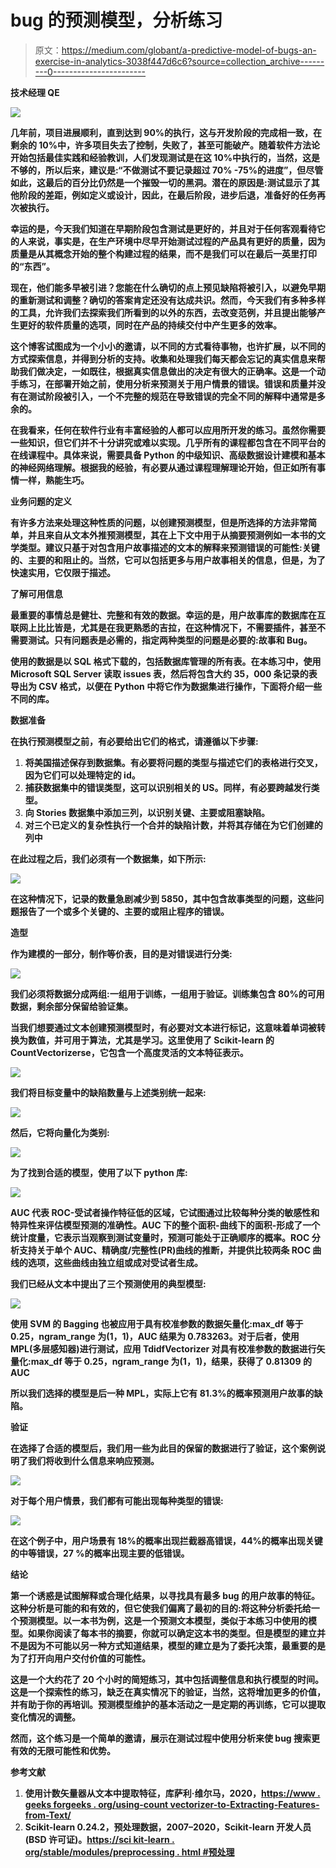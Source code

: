 # bug 的预测模型，分析练习

> 原文：<https://medium.com/globant/a-predictive-model-of-bugs-an-exercise-in-analytics-3038f447d6c6?source=collection_archive---------0----------------------->

[](mailto:marcela.ortiz@globant.com)****技术经理 QE****

**![](img/5612a7694bc38d2e65d1f252b74f90db.png)**

**几年前，项目进展顺利，直到达到 90%的执行，这与开发阶段的完成相一致，在剩余的 10%中，许多项目失去了控制，失败了，甚至可能破产。随着软件方法论开始包括最佳实践和经验教训，人们发现测试是在这 10%中执行的，当然，这是不够的，所以后来，建议是:“不做测试不要记录超过 70% -75%的进度”，但尽管如此，这最后的百分比仍然是一个摧毁一切的黑洞。潜在的原因是:测试显示了其他阶段的差距，例如定义或设计，因此，在最后阶段，进步后退，准备好的任务再次被执行。**

**幸运的是，今天我们知道在早期阶段包含测试是更好的，并且对于任何客观看待它的人来说，事实是，在生产环境中尽早开始测试过程的产品具有更好的质量，因为质量是从其概念开始的整个构建过程的结果，而不是我们可以在最后一英里打印的“东西”。**

**现在，他们能多早被引进？您能在什么确切的点上预见缺陷将被引入，以避免早期的重新测试和调整？确切的答案肯定还没有达成共识。然而，今天我们有多种多样的工具，允许我们去探索我们所看到的以外的东西，去改变范例，并且提出能够产生更好的软件质量的选项，同时在产品的持续交付中产生更多的效率。**

**这个博客试图成为一个小小的邀请，以不同的方式看待事物，也许扩展，以不同的方式探索信息，并得到分析的支持。收集和处理我们每天都会忘记的真实信息来帮助我们做决定，一如既往，根据真实信息做出的决定有很大的正确率。这是一个动手练习，在部署开始之前，使用分析来预测关于用户情景的错误。错误和质量并没有在测试阶段被引入，一个不完整的规范在导致错误的完全不同的解释中通常是多余的。**

**在我看来，任何在软件行业有丰富经验的人都可以应用所开发的练习。虽然你需要一些知识，但它们并不十分讲究或难以实现。几乎所有的课程都包含在不同平台的在线课程中。具体来说，需要具备 Python 的中级知识、高级数据设计建模和基本的神经网络理解。根据我的经验，有必要从通过课程理解理论开始，但正如所有事情一样，熟能生巧。**

****业务问题的定义****

**有许多方法来处理这种性质的问题，以创建预测模型，但是所选择的方法非常简单，并且来自从文本外推预测模型，其在上下文中用于从摘要预测例如一本书的文学类型。建议只基于对包含用户故事描述的文本的解释来预测错误的可能性:关键的、主要的和阻止的。当然，它可以包括更多与用户故事相关的信息，但是，为了快速实用，它仅限于描述。**

****了解可用信息****

**最重要的事情总是健壮、完整和有效的数据。幸运的是，用户故事库的数据库在互联网上比比皆是，尤其是在我更熟悉的吉拉，在这种情况下，不需要插件，甚至不需要测试。只有问题表是必需的，指定两种类型的问题是必要的:故事和 Bug。**

**使用的数据是以 SQL 格式下载的，包括数据库管理的所有表。在本练习中，使用 Microsoft SQL Server 读取 issues 表，然后将包含大约 35，000 条记录的表导出为 CSV 格式，以便在 Python 中将它作为数据集进行操作，下面将介绍一些不同的库。**

****数据准备****

**在执行预测模型之前，有必要给出它们的格式，请遵循以下步骤:**

1.  **将美国描述保存到数据集。有必要将问题的类型与描述它们的表格进行交叉，因为它们可以处理特定的 id。**
2.  **捕获数据集中的错误类型，这可以识别相关的 US。同样，有必要跨越发行类型。**
3.  **向 Stories 数据集中添加三列，以识别关键、主要或阻塞缺陷。**
4.  **对三个已定义的复杂性执行一个合并的缺陷计数，并将其存储在为它们创建的列中**

**在此过程之后，我们必须有一个数据集，如下所示:**

**![](img/d8580f09ede50ee54f412262127c3453.png)**

**在这种情况下，记录的数量急剧减少到 5850，其中包含故事类型的问题，这些问题报告了一个或多个关键的、主要的或阻止程序的错误。**

****造型****

**作为建模的一部分，制作等价表，目的是对错误进行分类:**

**![](img/7c4632966a66e7791d0d3346e5793c17.png)**

**我们必须将数据分成两组:一组用于训练，一组用于验证。训练集包含 80%的可用数据，剩余部分保留给验证集。**

**当我们想要通过文本创建预测模型时，有必要对文本进行标记，这意味着单词被转换为数值，并可用于算法，尤其是学习。这里使用了 Scikit-learn 的 CountVectorizerse，它包含一个高度灵活的文本特征表示。**

**![](img/143c031948eefb225681b5f5f4ab4be9.png)**

**我们将目标变量中的缺陷数量与上述类别统一起来:**

**![](img/c93ff409d976ef19d1271ab5dbd38eb4.png)**

**然后，它将向量化为类别:**

**![](img/11ba83607656863dfb3a4bb57cbba620.png)**

**为了找到合适的模型，使用了以下 python 库:**

**![](img/91953392e044f7776a97cce9d92d8a8e.png)**

**AUC 代表 ROC-受试者操作特征低的区域，它试图通过比较每种分类的敏感性和特异性来评估模型预测的准确性。AUC 下的整个面积-曲线下的面积-形成了一个统计度量，它表示当观察到测试变量时，预测可能处于正确顺序的概率。ROC 分析支持关于单个 AUC、精确度/完整性(PR)曲线的推断，并提供比较两条 ROC 曲线的选项，这些曲线由独立组或成对受试者生成。**

**我们已经从文本中提出了三个预测使用的典型模型:**

**![](img/bd24263da955a8160b95e8854d9c0464.png)**

**使用 SVM 的 Bagging 也被应用于具有校准参数的数据矢量化:max_df 等于 0.25，ngram_range 为(1，1)，AUC 结果为 0.783263。对于后者，使用 MPL(多层感知器)进行测试，应用 TdidfVectorizer 对具有校准参数的数据进行矢量化:max_df 等于 0.25，ngram_range 为(1，1)，结果，获得了 0.81309 的 AUC**

**所以我们选择的模型是后一种 MPL，实际上它有 81.3%的概率预测用户故事的缺陷。**

****验证****

**在选择了合适的模型后，我们用一些为此目的保留的数据进行了验证，这个案例说明了我们将收到什么信息来响应预测。**

**![](img/62f494683dc2beae71ab4cb42e0a84f8.png)**

**对于每个用户情景，我们都有可能出现每种类型的错误:**

**![](img/3a2b502b503310f3e9ddbc3e6d27a2a8.png)**

**在这个例子中，用户场景有 18%的概率出现拦截器高错误，44%的概率出现关键的中等错误，27 %的概率出现主要的低错误。**

****结论****

**第一个诱惑是试图解释或合理化结果，以寻找具有最多 bug 的用户故事的特征。这种分析是可能的和有效的，但它使我们偏离了最初的目的:将这种分析委托给一个预测模型。以一本书为例，这是一个预测文本模型，类似于本练习中使用的模型。如果你阅读了每本书的摘要，你就可以确定这本书的类型。但是模型的建立并不是因为不可能以另一种方式知道结果，模型的建立是为了委托决策，最重要的是为了打开向用户交付价值的可能性。**

**这是一个大约花了 20 个小时的简短练习，其中包括调整信息和执行模型的时间。这是一个探索性的练习，缺乏在真实情况下的验证，当然，这将增加更多的价值，并有助于你的再培训。预测模型维护的基本活动之一是定期的再训练，它可以提取变化情况的调整。**

**然而，这个练习是一个简单的邀请，展示在测试过程中使用分析来使 bug 搜索更有效的无限可能性和优势。**

****参考文献****

1.  **使用计数矢量器从文本中提取特征，**库萨利·维尔马，2020，**[https://www . geeks forgeeks . org/using-count vectorizer-to-Extracting-Features-from-Text/](https://www.geeksforgeeks.org/using-countvectorizer-to-extracting-features-from-text/#:~:text=CountVectorizer%20is%20a%20great%20tool,occurs%20in%20the%20entire%20text.)**
2.  **Scikit-learn 0.24.2，预处理数据，2007–2020，Scikit-learn 开发人员(BSD 许可证)。[https://sci kit-learn . org/stable/modules/preprocessing . html #预处理](https://scikit-learn.org/stable/modules/preprocessing.html#preprocessing)**